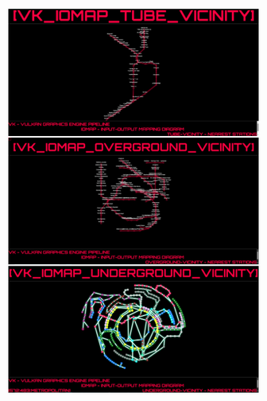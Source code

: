 ![screenshot](/iomap_vulkan/iomap_svg_tube_vicinity/iomap_svg_tube_vicinity.png)
![screenshot](/iomap_vulkan/iomap_svg_tube_vicinity/iomap_svg_tube_vicinity_mod_overground.png)
![screenshot](/iomap_vulkan/iomap_svg_tube_vicinity/iomap_svg_tube_vicinity_mod_underground.png)
